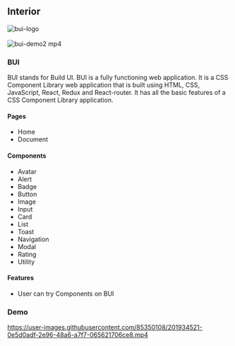 ## Interior

![bui-logo](https://user-images.githubusercontent.com/85350108/201929181-9d064e8d-a4b0-4687-b6ea-eb9a9526c0e6.png)
<br/><br/>
![bui-demo2 mp4](https://user-images.githubusercontent.com/85350108/205493068-b726f6fa-cfd0-4e8c-80d7-5f934c8b445f.png)



<h3>BUI</h3> 
<div>BUI stands for Build UI. BUI is a fully functioning web application. It is a CSS Component Library web application that is built using HTML, CSS, JavaScript, React, Redux and React-router. It has all the basic features of a CSS Component Library application.</div>

<h4>Pages</h4>
<ul>
  <li>Home</li>
  <li>Document</li>
</ul>
<h4>Components</h4>
<ul>
<li>Avatar</li>
<li>Alert</li>
<li>Badge</li>
<li>Button</li>
<li>Image</li>
<li>Input</li>
<li>Card</li>
<li>List</li>
<li>Toast</li>
<li>Navigation</li>
<li>Modal</li>
<li>Rating</li>
<li>Utility</li>
</ul>

<h4>Features</h4>
<ul>
  <li>User can try Components on BUI</li>
</ul>

<h3>Demo</h3> 


https://user-images.githubusercontent.com/85350108/201934521-0e5d0adf-2e96-48a6-a7f7-065621706ce8.mp4








